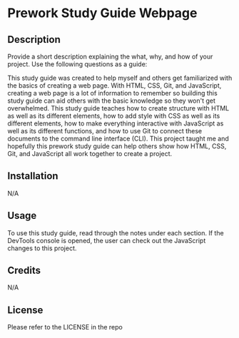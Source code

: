 # Prework Study Guide Webpage

## Description

Provide a short description explaining the what, why, and how of your project. Use the following questions as a guide:

This study guide was created to help myself and others get familiarized with the basics of creating a web page. With HTML, CSS, Git, and JavaScript, creating a web page is a lot of information to remember so building this study guide can aid others with the basic knowledge so they won't get overwhelmed. This study guide teaches how to create structure with HTML as well as its different elements, how to add style with CSS as well as its different elements, how to make everything interactive with JavaScript as well as its different functions, and how to use Git to connect these documents to the command line interface (CLI). This project taught me and hopefully this prework study guide can help others show how HTML, CSS, Git, and JavaScript all work together to create a project.

## Installation

N/A

## Usage

To use this study guide, read through the notes under each section. If the DevTools console is opened, the user can check out the JavaScript changes to this project.

## Credits

N/A

## License

Please refer to the LICENSE in the repo


